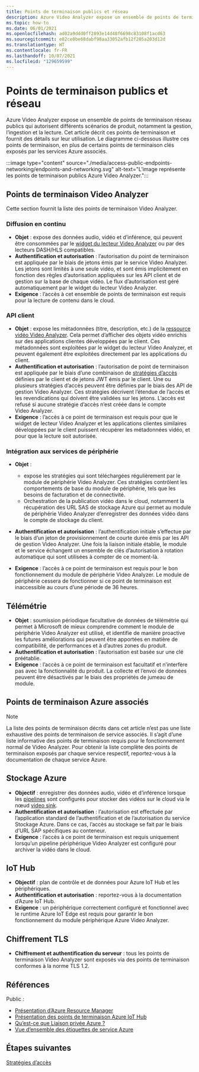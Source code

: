 ```yaml
---
title: Points de terminaison publics et réseau
description: Azure Video Analyzer expose un ensemble de points de terminaison réseau publics qui autorisent différents scénarios de produit, notamment la gestion, l’ingestion et la lecture. Cet article explique comment accéder aux points de terminaison publics et aux réseaux.
ms.topic: how-to
ms.date: 06/01/2021
ms.openlocfilehash: ad02a9ddd0ff2893e14d48f6698c83108f1acd63
ms.sourcegitcommit: e82ce0be68dabf98aa33052afb12f205a203d12d
ms.translationtype: HT
ms.contentlocale: fr-FR
ms.lasthandoff: 10/07/2021
ms.locfileid: "129659599"
---
```

# <a name="public-endpoints-and-networking"></a>Points de terminaison publics et réseau

Azure Video Analyzer expose un ensemble de points de terminaison réseau publics qui autorisent différents scénarios de produit, notamment la gestion, l’ingestion et la lecture. Cet article décrit ces points de terminaison et fournit des détails sur leur utilisation. Le diagramme ci-dessous illustre ces points de terminaison, en plus de certains points de terminaison clés exposés par les services Azure associés.

:::image type="content" source="./media/access-public-endpoints-networking/endpoints-and-networking.svg" alt-text="L’image représente les points de terminaison publics Azure Video Analyzer.":::

## <a name="video-analyzer-endpoints"></a>Points de terminaison Video Analyzer 

Cette section fournit la liste des points de terminaison Video Analyzer.

### <a name="streaming"></a>Diffusion en continu

* **Objet** : expose des données audio, vidéo et d’inférence, qui peuvent être consommées par le [widget du lecteur Video Analyzer](player-widget.md) ou par des lecteurs DASH/HLS compatibles.
* **Authentification et autorisation** : l’autorisation du point de terminaison est appliquée par le biais de jetons émis par le service Video Analyzer. Les jetons sont limités à une seule vidéo, et sont émis implicitement en fonction des règles d’autorisation appliquées sur les API client et de gestion sur la base de chaque vidéo. Le flux d’autorisation est géré automatiquement par le widget du lecteur Video Analyzer.
* **Exigence** : l’accès à cet ensemble de points de terminaison est requis pour la lecture de contenu dans le cloud.

### <a name="client-apis"></a>API client

* **Objet** : expose les métadonnées (titre, description, etc.) de la [ressource vidéo Video Analyzer](terminology.md#video). Cela permet d’afficher des objets vidéo enrichis sur des applications clientes développées par le client. Ces métadonnées sont exploitées par le widget du lecteur Video Analyzer, et peuvent également être exploitées directement par les applications du client.
* **Authentification et autorisation** : l’autorisation de point de terminaison est appliquée par le biais d’une combinaison de [stratégies d’accès](access-policies.md) définies par le client et de jetons JWT émis par le client. Une ou plusieurs stratégies d’accès peuvent être définies par le biais des API de gestion Video Analyzer. Ces stratégies décrivent l’étendue de l’accès et les revendications qui doivent être validées sur les jetons. L’accès est refusé si aucune stratégie d’accès n’est créée dans le compte Video Analyzer.
* **Exigence** : l’accès à ce point de terminaison est requis pour que le widget de lecteur Video Analyzer et les applications clientes similaires développées par le client puissent récupérer les métadonnées vidéo, et pour que la lecture soit autorisée.

### <a name="edge-service-integration"></a>Intégration aux services de périphérie

* **Objet** : 

    * expose les stratégies qui sont téléchargées régulièrement par le module de périphérie Video Analyzer. Ces stratégies contrôlent les comportements de base du module de périphérie, tels que les besoins de facturation et de connectivité.
    * Orchestration de la publication vidéo dans le cloud, notamment la récupération des URL SAS de stockage Azure qui permet au module de périphérie Video Analyzer d’enregistrer des données vidéo dans le compte de stockage du client.
* **Authentification et autorisation** : l’authentification initiale s’effectue par le biais d’un jeton de provisionnement de courte durée émis par les API de gestion Video Analyzer. Une fois la liaison initiale établie, le module et le service échangent un ensemble de clés d’autorisation à rotation automatique qui sont utilisées à compter de ce moment-là.
* **Exigence** : l’accès à ce point de terminaison est requis pour le bon fonctionnement du module de périphérie Video Analyzer. Le module de périphérie cessera de fonctionner si ce point de terminaison est inaccessible au cours d’une période de 36 heures.

## <a name="telemetry"></a>Télémétrie

* **Objet** : soumission périodique facultative de données de télémétrie qui permet à Microsoft de mieux comprendre comment le module de périphérie Video Analyzer est utilisé, et identifie de manière proactive les futures améliorations qui peuvent être apportées en matière de compatibilité, de performances et à d’autres zones du produit.
* **Authentification et autorisation** : l’autorisation est basée sur une clé préétablie.
* **Exigence** : l’accès à ce point de terminaison est facultatif et n’interfère pas avec la fonctionnalité du produit. La collecte et l’envoi de données peuvent être désactivés par le biais des propriétés de jumeau de module.

## <a name="associated-azure-endpoints"></a>Points de terminaison Azure associés 

> [!NOTE]
> La liste des points de terminaison décrits dans cet article n’est pas une liste exhaustive des points de terminaison de service associés. Il s’agit d’une liste informative des points de terminaison requis pour le fonctionnement normal de Video Analyzer. Pour obtenir la liste complète des points de terminaison exposés par chaque service respectif, reportez-vous à la documentation de chaque service Azure.

## <a name="azure-storage"></a>Stockage Azure

* **Objectif** : enregistrer des données audio, vidéo et d’inférence lorsque les [pipelines](pipeline.md) sont configurés pour stocker des vidéos sur le cloud via le nœud [video sink](pipeline.md#video-sink).
* **Authentification et autorisation** : l’autorisation est effectuée par l’application standard de l’authentification et de l’autorisation du service Stockage Azure. Dans ce cas, l’accès au stockage se fait par le biais d’URL SAP spécifiques au conteneur.
* **Exigence** : l’accès à ce point de terminaison est requis uniquement lorsqu’un pipeline périphérique Video Analyzer est configuré pour archiver la vidéo dans le cloud.

## <a name="iot-hub"></a>IoT Hub

* **Objectif** : plan de contrôle et de données pour Azure IoT Hub et les périphériques.
* **Authentification et autorisation** : reportez-vous à la documentation d’Azure IoT Hub.
* **Exigence** : un périphérique correctement configuré et fonctionnel avec le runtime Azure IoT Edge est requis pour garantir le bon fonctionnement du module périphérique Azure Video Analyzer.

##  <a name="tls-encryption"></a>Chiffrement TLS 

* **Chiffrement et authentification du serveur** : tous les points de terminaison Video Analyzer sont exposés via des points de terminaison conformes à la norme TLS 1.2.

##  <a name="references"></a>Références 

Public :

* [Présentation d’Azure Resource Manager](../../azure-resource-manager/management/overview.md)
* [Présentation des points de terminaison Azure IoT Hub](../../iot-hub/iot-hub-devguide-endpoints.md)
* [Qu’est-ce que Liaison privée Azure ?](../../private-link/private-link-overview.md)
* [Vue d’ensemble des étiquettes de service Azure](../../virtual-network/service-tags-overview.md)

## <a name="next-steps"></a>Étapes suivantes

[Stratégies d’accès](access-policies.md) 
